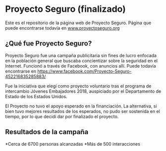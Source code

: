 # Proyecto Seguro (finalizado)
Este es el repositorio de la página web de Proyecto Seguro. Página que puede encontrarse todavía en www.proyectoseguro.org

## ¿Qué fue Proyecto Seguro?
Proyecto Seguro fue una campaña publicitaria sin fines de lucro enfocada en la población general que buscaba concientizar sobre la seguridad en el Internet. Funcionó a través de Facebook, con anuncios allí. Puede todavía encontrarse en https://www.facebook.com/Proyecto-Seguro-452216835285883/

Fue la iniciativa que elegí como proyecto voluntario tras el programa de intercambio Jóvenes Embajadores 2018, auspiciado por el Departamento de Estado de los Estados Unidos.

El Proyecto no tuvo el apoyo esperado en la financiación. La alternativa, si bien tuvo mejores resultados de los esperados, no pudo ser sostenida en el tiempo, por lo que decidí dar por finalizado el proyecto.

## Resultados de la campaña
*Cerca de 6700 personas alcanzadas
*Más de 500 interacciones


